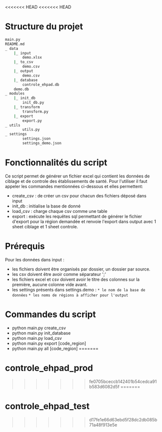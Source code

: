 <<<<<<< HEAD
<<<<<<< HEAD
# Structure du projet
``` bash
main.py
README.md
_ data
    |_ input
        demo.xlsx
    |_ to_csv
        demo.csv
    |_ output
        demo.csv
    |_ database
        controle_ehpad.db
	demo.db
_ modules
    |_ init_db
        init_db.py
    |_ transform
        transform.py
    |_ export
        export.py
_ utils
        utils.py
_ settings
        settings.json
        settings_demo.json
```

# Fonctionnalités du script
Ce script permet de générer un fichier excel qui contient les données de ciblage et de controle des établissements de santé.
Pour l'utiliser il faut appeler les commandes mentionnées ci-dessous et elles permettent:
* create_csv : de créer un csv pour chacun des fichiers déposé dans input
* init_db : initialise la base de donné
* load_csv :  charge chaque csv comme une table
* export : exécute les requêtes sql permettant de générer le fichier d'export pour la région demandée et renvoie l'export dans output avec 1 sheet ciblage et 1 sheet controle.

# Prérequis
Pour les données dans input : 
* les fichiers doivent être organisés par dossier, un dossier par source.
* les csv doivent être avoir comme séparateur ';'
* les fichiers excel et csv doivent avoir le titre des colonnes sur la première, aucune colonne vide avant.
* les settings présents dans settings.demo : 
    `* le nom de la base de données`
    `* les noms de régions à afficher pour l'output` 

# Commandes du script
* python main.py create_csv
* python main.py init_database
* python main.py load_csv
* python main.py export [code_region]
* python main.py all [code_region]
=======
# controle_ehpad_prod
>>>>>>> fe0705bceccb142401b54cedca91b583d6082d5f
=======
# controle_ehpad_test
>>>>>>> d17fe1e66d63ebd5f28dc2db085b71a48f913e5e
